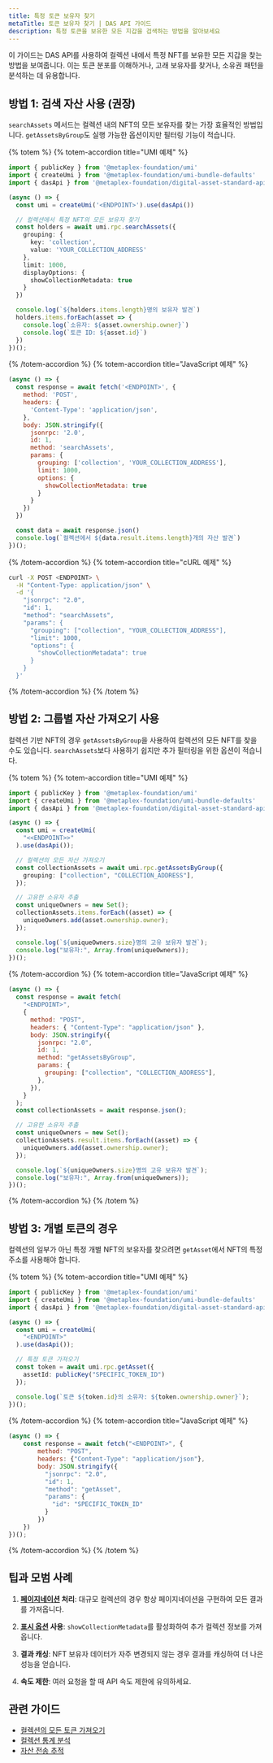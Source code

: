 ```yaml
---
title: 특정 토큰 보유자 찾기
metaTitle: 토큰 보유자 찾기 | DAS API 가이드
description: 특정 토큰을 보유한 모든 지갑을 검색하는 방법을 알아보세요
---
```


이 가이드는 DAS API를 사용하여 컬렉션 내에서 특정 NFT를 보유한 모든 지갑을 찾는 방법을 보여줍니다. 이는 토큰 분포를 이해하거나, 고래 보유자를 찾거나, 소유권 패턴을 분석하는 데 유용합니다.

## 방법 1: 검색 자산 사용 (권장)

`searchAssets` 메서드는 컬렉션 내의 NFT의 모든 보유자를 찾는 가장 효율적인 방법입니다. `getAssetsByGroup`도 실행 가능한 옵션이지만 필터링 기능이 적습니다.

{% totem %}
{% totem-accordion title="UMI 예제" %}

```typescript
import { publicKey } from '@metaplex-foundation/umi'
import { createUmi } from '@metaplex-foundation/umi-bundle-defaults'
import { dasApi } from '@metaplex-foundation/digital-asset-standard-api'

(async () => {
  const umi = createUmi('<ENDPOINT>').use(dasApi())

  // 컬렉션에서 특정 NFT의 모든 보유자 찾기
  const holders = await umi.rpc.searchAssets({
    grouping: {
      key: 'collection',
      value: 'YOUR_COLLECTION_ADDRESS'
    },
    limit: 1000,
    displayOptions: {
      showCollectionMetadata: true
    }
  })

  console.log(`${holders.items.length}명의 보유자 발견`)
  holders.items.forEach(asset => {
    console.log(`소유자: ${asset.ownership.owner}`)
    console.log(`토큰 ID: ${asset.id}`)
  })
})();
```

{% /totem-accordion %}
{% totem-accordion title="JavaScript 예제" %}

```javascript
(async () => {
  const response = await fetch('<ENDPOINT>', {
    method: 'POST',
    headers: {
      'Content-Type': 'application/json',
    },
    body: JSON.stringify({
      jsonrpc: '2.0',
      id: 1,
      method: 'searchAssets',
      params: {
        grouping: ['collection', 'YOUR_COLLECTION_ADDRESS'],
        limit: 1000,
        options: {
          showCollectionMetadata: true
        }
      }
    })
  })

  const data = await response.json()
  console.log(`컬렉션에서 ${data.result.items.length}개의 자산 발견`)
})();
```

{% /totem-accordion %}
{% totem-accordion title="cURL 예제" %}
```bash
curl -X POST <ENDPOINT> \
  -H "Content-Type: application/json" \
  -d '{
    "jsonrpc": "2.0",
    "id": 1,
    "method": "searchAssets",
    "params": {
      "grouping": ["collection", "YOUR_COLLECTION_ADDRESS"],
      "limit": 1000,
      "options": {
        "showCollectionMetadata": true
      }
    }
  }'
```

{% /totem-accordion %}
{% /totem %}

## 방법 2: 그룹별 자산 가져오기 사용

컬렉션 기반 NFT의 경우 `getAssetsByGroup`을 사용하여 컬렉션의 모든 NFT를 찾을 수도 있습니다. `searchAssets`보다 사용하기 쉽지만 추가 필터링을 위한 옵션이 적습니다.

{% totem %}
{% totem-accordion title="UMI 예제" %}

```typescript
import { publicKey } from '@metaplex-foundation/umi'
import { createUmi } from '@metaplex-foundation/umi-bundle-defaults'
import { dasApi } from '@metaplex-foundation/digital-asset-standard-api'

(async () => {
  const umi = createUmi(
    "<<ENDPOINT>>"
  ).use(dasApi());

  // 컬렉션의 모든 자산 가져오기
  const collectionAssets = await umi.rpc.getAssetsByGroup({
    grouping: ["collection", "COLLECTION_ADDRESS"],
  });

  // 고유한 소유자 추출
  const uniqueOwners = new Set();
  collectionAssets.items.forEach((asset) => {
    uniqueOwners.add(asset.ownership.owner);
  });

  console.log(`${uniqueOwners.size}명의 고유 보유자 발견`);
  console.log("보유자:", Array.from(uniqueOwners));
})();
```

{% /totem-accordion %}
{% totem-accordion title="JavaScript 예제" %}

```javascript
(async () => {
  const response = await fetch(
    "<ENDPOINT>",
    {
      method: "POST",
      headers: { "Content-Type": "application/json" },
      body: JSON.stringify({
        jsonrpc: "2.0",
        id: 1,
        method: "getAssetsByGroup",
        params: {
          grouping: ["collection", "COLLECTION_ADDRESS"],
        },
      }),
    }
  );
  const collectionAssets = await response.json();

  // 고유한 소유자 추출
  const uniqueOwners = new Set();
  collectionAssets.result.items.forEach((asset) => {
    uniqueOwners.add(asset.ownership.owner);
  });

  console.log(`${uniqueOwners.size}명의 고유 보유자 발견`);
  console.log("보유자:", Array.from(uniqueOwners));
})();
```

{% /totem-accordion %}
{% /totem %}

## 방법 3: 개별 토큰의 경우
컬렉션의 일부가 아닌 특정 개별 NFT의 보유자를 찾으려면 `getAsset`에서 NFT의 특정 주소를 사용해야 합니다.

{% totem %}
{% totem-accordion title="UMI 예제" %}

```typescript
import { publicKey } from '@metaplex-foundation/umi'
import { createUmi } from '@metaplex-foundation/umi-bundle-defaults'
import { dasApi } from '@metaplex-foundation/digital-asset-standard-api'

(async () => {
  const umi = createUmi(
    "<ENDPOINT>"
  ).use(dasApi());

  // 특정 토큰 가져오기
  const token = await umi.rpc.getAsset({
    assetId: publicKey("SPECIFIC_TOKEN_ID")
  });

  console.log(`토큰 ${token.id}의 소유자: ${token.ownership.owner}`);
})();
```
{% /totem-accordion %}
{% totem-accordion title="JavaScript 예제" %}

```javascript
(async () => {
    const response = await fetch("<ENDPOINT>", {
        method: "POST",
        headers: {"Content-Type": "application/json"},
        body: JSON.stringify({
          "jsonrpc": "2.0",
          "id": 1,
          "method": "getAsset",
          "params": {
            "id": "SPECIFIC_TOKEN_ID"
          }
        })
    })
})();
```

{% /totem-accordion %}
{% /totem %}

## 팁과 모범 사례

1. **[페이지네이션](/das-api/guides/pagination) 처리**: 대규모 컬렉션의 경우 항상 페이지네이션을 구현하여 모든 결과를 가져옵니다.

2. **[표시 옵션](/das-api/guides/display-options) 사용**: `showCollectionMetadata`를 활성화하여 추가 컬렉션 정보를 가져옵니다.

3. **결과 캐싱**: NFT 보유자 데이터가 자주 변경되지 않는 경우 결과를 캐싱하여 더 나은 성능을 얻습니다.

4. **속도 제한**: 여러 요청을 할 때 API 속도 제한에 유의하세요.

## 관련 가이드

- [컬렉션의 모든 토큰 가져오기](/das-api/guides/get-collection-nfts)
- [컬렉션 통계 분석](/das-api/guides/collection-statistics)
- [자산 전송 추적](/das-api/guides/track-transfers)

